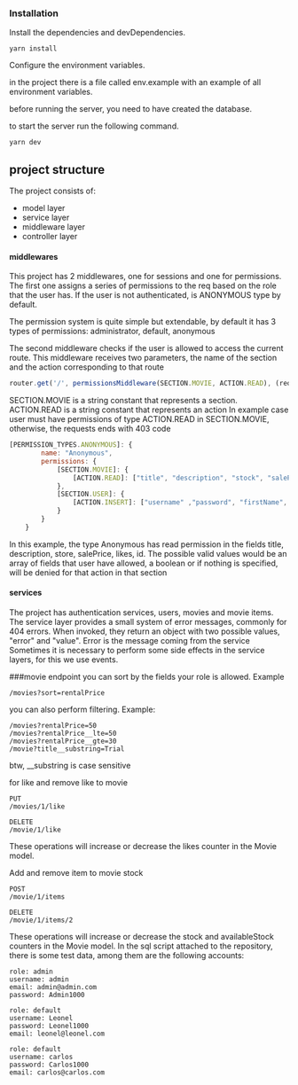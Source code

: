 
### Installation

Install the dependencies and devDependencies.

```shell script
yarn install
```

Configure the environment variables.

in the project there is a file called env.example with an example of all environment variables.

before running the server, you need to have created the database.

to start the server run the following command.
```shell script
yarn dev
```

## project structure
The project consists of:
* model layer
* service layer
* middleware layer
* controller layer

#### middlewares
This project has 2 middlewares, one for sessions and one for permissions.
The first one assigns a series of permissions to the req based on the role that the user has.
If the user is not authenticated, is ANONYMOUS type by default. 

The permission system is quite simple but extendable, by default it has 3 types of permissions: 
administrator, default, anonymous

The second middleware checks if the user is allowed to access the current route.
This middleware receives two parameters, the name of the section and the action corresponding to that route
```js
router.get('/', permissionsMiddleware(SECTION.MOVIE, ACTION.READ), (req, res) => res.send('Hi'))
```
SECTION.MOVIE is a string constant that represents a section. 
ACTION.READ is a string constant that represents an action
In example case user must have permissions of type ACTION.READ in SECTION.MOVIE, otherwise, the requests ends with 403 code

```js
[PERMISSION_TYPES.ANONYMOUS]: {
        name: "Anonymous",
        permissions: {
            [SECTION.MOVIE]: {
                [ACTION.READ]: ["title", "description", "stock", "salePrice", "likes", "id"],
            },
            [SECTION.USER]: {
                [ACTION.INSERT]: ["username" ,"password", "firstName", "lastName", "password", "email"]
            }
        }
    }
```
In this example, the type Anonymous has read permission in the fields title, description, store, salePrice, likes, id.
The possible valid values would be an array of fields that user have allowed, a boolean or if nothing is specified, will be denied for that action in that section

#### services
The project has authentication services, users, movies and movie items.
The service layer provides a small system of error messages, commonly for 404 errors. When invoked, they return an object with two possible values, "error" and "value". Error is the message coming from the service
Sometimes it is necessary to perform some side effects in the service layers, for this we use events.


###movie endpoint
you can sort by the fields your role is allowed. Example
```
/movies?sort=rentalPrice
```
you can also perform filtering. Example:
```
/movies?rentalPrice=50
/movies?rentalPrice__lte=50
/movies?rentalPrice__gte=30
/movie?title__substring=Trial
```
btw, __substring is case sensitive

for like and remove like to movie

```
PUT
/movies/1/like

DELETE
/movie/1/like
```
These operations will increase or decrease the likes counter in the Movie model. 


Add and remove item to movie stock
```
POST
/movie/1/items

DELETE
/movie/1/items/2
```
These operations will increase or decrease the stock and availableStock counters in the Movie model. 
In the sql script attached to the repository, there is some test data, among them are the following accounts:

```
role: admin
username: admin
email: admin@admin.com
password: Admin1000
```

```
role: default
username: Leonel
password: Leonel1000
email: leonel@leonel.com
```

```
role: default
username: carlos
password: Carlos1000
email: carlos@carlos.com
```

